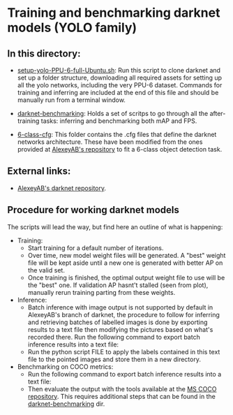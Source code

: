 # Training and benchmarking darknet models (YOLO family)
## In this directory:
- [setup-yolo-PPU-6-full-Ubuntu.sh](https://github.com/solder-fumes-asthma/sub-t/blob/master/training-and-benchmarking/darknet/setup-yolo-PPU-6-full-Ubuntu.sh): Run this script to clone darknet and set up a folder structure, downloading all required assets for setting up all the yolo networks, including the very PPU-6 dataset. Commands for training and inferring are included at the end of this file and should be manually run from a terminal window.  

- [darknet-benchmarking](https://github.com/solder-fumes-asthma/sub-t/tree/master/training-and-benchmarking/darknet/darknet-benchmarking): Holds a set of scritps to go through all the after-training tasks: inferring and benchmarking both mAP and FPS.

- [6-class-cfg](https://github.com/solder-fumes-asthma/sub-t/tree/master/training-and-benchmarking/darknet/6-class-cfg): This folder contains the .cfg files that define the darknet networks architecture. These have been modified from the ones provided at [AlexeyAB's repository](https://github.com/AlexeyAB/darknet) to fit a 6-class object detection task.

## External links:
- [AlexeyAB's darknet repository](https://github.com/AlexeyAB/darknet).

## Procedure for working darknet models
The scripts will lead the way, but find here an outline of what is happening:
- Training:
  - Start training for a default number of iterations. 
  - Over time, new model weight files will be generated. A "best" weight file will be kept aside until a new one is generated with better AP on the valid set. 
  - Once training is finished, the optimal output weight file to use will be the "best" one. If validation AP hasnt't stalled (seen from plot), manually rerun training parting from these weights.
- Inference:
  - Batch inference with image output is not supported by default in AlexeyAB's branch of darknet, the procedure to follow for inferring and retrieving batches of labelled images is done by exporting results to a text file then modifying the pictures based on what's recorded there. Run the following command to export batch inference results into a text file: 
  - Run the python script FILE to apply the labels contained in this text file to the pointed images and store them in a new directory.
- Benchmarking on COCO metrics:
  - Run the following command to export batch inference results into a text file:
  - Then evaluate the output with the tools available at the [MS COCO repository](https://github.com/cocodataset/cocoapi). This requires additional steps that can be found in the [darknet-benchmarking](https://github.com/solder-fumes-asthma/sub-t/tree/master/training-and-benchmarking/darknet/darknet-benchmarking) dir.
  
